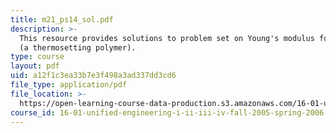 ```yaml
---
title: m21_ps14_sol.pdf
description: >-
  This resource provides solutions to problem set on Young's modulus for epoxy
  (a thermosetting polymer).
type: course
layout: pdf
uid: a12f1c3ea33b7e3f498a3ad337dd3cd6
file_type: application/pdf
file_location: >-
  https://open-learning-course-data-production.s3.amazonaws.com/16-01-unified-engineering-i-ii-iii-iv-fall-2005-spring-2006/a12f1c3ea33b7e3f498a3ad337dd3cd6_m21_ps14_sol.pdf
course_id: 16-01-unified-engineering-i-ii-iii-iv-fall-2005-spring-2006
---
```


